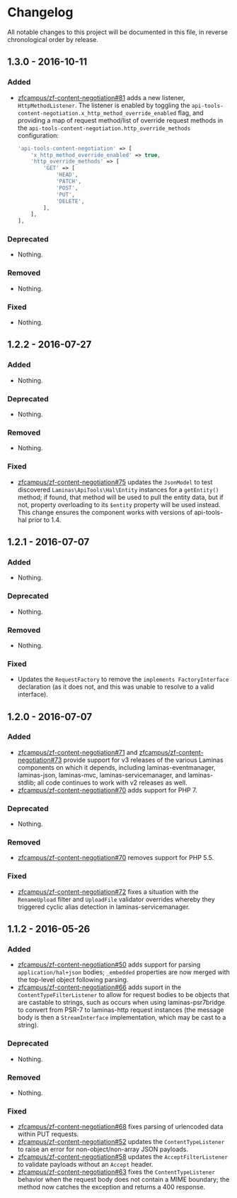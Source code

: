 # Changelog

All notable changes to this project will be documented in this file, in reverse chronological order by release.

## 1.3.0 - 2016-10-11

### Added

- [zfcampus/zf-content-negotiation#81](https://github.com/zfcampus/zf-content-negotiation/pull/81) adds a new
  listener, `HttpMethodListener`. The listener is enabled by toggling the
  `api-tools-content-negotiation.x_http_method_override_enabled` flag, and providing a
  map of request method/list of override request methods in the
  `api-tools-content-negotiation.http_override_methods` configuration:

  ```php
  'api-tools-content-negotiation' => [
      'x_http_method_override_enabled' => true,
      'http_override_methods' => [
          'GET' => [
              'HEAD',
              'PATCH',
              'POST',
              'PUT',
              'DELETE',
          ],
      ],
  ],
  ```

### Deprecated

- Nothing.

### Removed

- Nothing.

### Fixed

- Nothing.

## 1.2.2 - 2016-07-27

### Added

- Nothing.

### Deprecated

- Nothing.

### Removed

- Nothing.

### Fixed

- [zfcampus/zf-content-negotiation#75](https://github.com/zfcampus/zf-content-negotiation/pull/75) updates the
  `JsonModel` to test discovered `Laminas\ApiTools\Hal\Entity` instances for a `getEntity()`
  method; if found, that method will be used to pull the entity data, but if
  not, property overloading to its `$entity` property will be used instead. This
  change ensures the component works with versions of api-tools-hal prior to 1.4.

## 1.2.1 - 2016-07-07

### Added

- Nothing.

### Deprecated

- Nothing.

### Removed

- Nothing.

### Fixed

- Updates the `RequestFactory` to remove the `implements FactoryInterface`
  declaration (as it does not, and this was unable to resolve to a valid
  interface).

## 1.2.0 - 2016-07-07

### Added

- [zfcampus/zf-content-negotiation#71](https://github.com/zfcampus/zf-content-negotiation/pull/71) and
  [zfcampus/zf-content-negotiation#73](https://github.com/zfcampus/zf-content-negotiation/pull/73) provide
  support for v3 releases of the various Laminas components on which it
  depends, including laminas-eventmanager, laminas-json, laminas-mvc,
  laminas-servicemanager, and laminas-stdlib; all code continues to work with v2
  releases as well.
- [zfcampus/zf-content-negotiation#70](https://github.com/zfcampus/zf-content-negotiation/pull/70) adds support
  for PHP 7.

### Deprecated

- Nothing.

### Removed

- [zfcampus/zf-content-negotiation#70](https://github.com/zfcampus/zf-content-negotiation/pull/70) removes
  support for PHP 5.5.

### Fixed

- [zfcampus/zf-content-negotiation#72](https://github.com/zfcampus/zf-content-negotiation/pull/72) fixes a
  situation with the `RenameUpload` filter and `UploadFile` validator overrides
  whereby they triggered cyclic alias detection in laminas-servicemanager.

## 1.1.2 - 2016-05-26

### Added

- [zfcampus/zf-content-negotiation#50](https://github.com/zfcampus/zf-content-negotiation/pull/50) adds support
  for parsing `application/hal+json` bodies; `_embedded` properties are now
  merged with the top-level object following parsing.
- [zfcampus/zf-content-negotiation#66](https://github.com/zfcampus/zf-content-negotiation/pull/66) adds suport
  in the `ContentTypeFilterListener` to allow for request bodies to be objects
  that are castable to strings, such as occurs when using laminas-psr7bridge to
  convert from PSR-7 to laminas-http request instances (the message body is then a
  `StreamInterface` implementation, which may be cast to a string).

### Deprecated

- Nothing.

### Removed

- Nothing.

### Fixed

- [zfcampus/zf-content-negotiation#68](https://github.com/zfcampus/zf-content-negotiation/pull/68) fixes
  parsing of urlencoded data within PUT requests.
- [zfcampus/zf-content-negotiation#52](https://github.com/zfcampus/zf-content-negotiation/pull/52) updates the
  `ContentTypeListener` to raise an error for non-object/non-array JSON payloads.
- [zfcampus/zf-content-negotiation#58](https://github.com/zfcampus/zf-content-negotiation/pull/58) updates the
  `AcceptFilterListener` to validate payloads without an `Accept` header.
- [zfcampus/zf-content-negotiation#63](https://github.com/zfcampus/zf-content-negotiation/pull/63) fixes the
  `ContentTypeListener` behavior when the request body does not contain a MIME
  boundary; the method now catches the exception and returns a 400 response.
